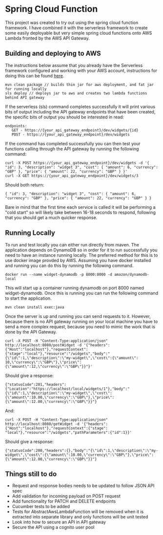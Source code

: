 # Spring Cloud Function

This project was created to try out using the spring cloud function framework. I have combined it
with the serverless framework to create some easily deployable but very simple spring cloud functions
onto AWS Lambda fronted by the AWS API Gateway.

## Building and deploying to AWS

The instructions below assume that you already have the Serverless framework configured and working
with your AWS account, instructions for doing this can be found
[here](https://serverless.com/framework/docs/providers/aws/guide/installation/).

```
mvn clean package // builds thin jar for aws deployment, and fat jar for running locally
sls deploy // deploys jar to aws and creates two lambda functions behind API gateway
```

If the serverless (sls) command completes successfully it will print various bits of output including
the API gateway endpoints that have been created, the specific bits of output you should be interested
in read:

```
endpoints:
   GET - https://{your_api_gateway_endpoint}/dev/widgets/{id}
   POST - https://{your_api_gateway_endpoint}/dev/widgets
```

If the command has completed successfully you can then test your functions calling through the API
gateway by running the following command:

```
curl -X POST https://{your_api_gateway_endpoint}/dev/widgets -d '{ "id": 3, "description": "widget 3", "cost": { "amount": 6, "currency": "GBP" }, "price": { "amount": 22, "currency": "GBP" } }'
curl -X GET https://{your_api_gateway_endpoint}/dev/widgets/3
```

Should both return:

```
{ "id": 3, "description": "widget 3", "cost": { "amount": 6, "currency": "GBP" }, "price": { "amount": 22, "currency": "GBP" } }
```

Bare in mind that the first time each service is called it will be performing a "cold start" so will
likely take between 16-18 seconds to respond, following that you should get a much quicker response.

## Running Locally

To run and test locally you can either run directly from maven. The application depends on DynamoDB
so in order for it to run successfully you need to have an instance running locally. The preferred
method for this is to use docker image provded by AWS. Assuming you have docker installed and
running you can do this by running the following command.

```
docker run --name widget-dynamodb -p 8000:8000 -d amazon/dynamodb-local
```

This will start up a container running dynamodb on port 8000 named widget-dynamodb. Once this is
running you can run the following command to start the application.

```
mvn clean install exec:java
```

Once the server is up and running you can send requests to it. However, because
there is no API gateway running on your local machine you have to send a more complex request, because
you need to mimic the work that is done by the API Gateway.

```
curl -X POST -H "Content-Type:application/json" http://localhost:8080/postWidget -d '{"headers":{"Host":"localhost"},"requestContext":{"stage":"local"},"resource":"/widgets","body":"{\"id\":1,\"description\":\"my-widget\",\"cost\":{\"amount\": 10,\"currency\":\"GBP\"},\"price\":{\"amount\":12,\"currency\":\"GBP\"}}"}'
```

Should give a response:

```
{"statusCode":201,"headers":{"Location":"https://localhost/local/widgets/1"},"body":"{\"id\":1,\"description\":\"my-widget\",\"cost\":{\"amount\":10.00,\"currency\":\"GBP\"},\"price\":{\"amount\":12.00,\"currency\":\"GBP\"}}"}
```

And:

```
curl -X POST -H "Content-Type:application/json" http://localhost:8080/getWidget -d '{"headers":{"Host":"localhost"},"requestContext":{"stage": "local"},"resource":"/widgets","pathParameters":{"id":1}}'
```

Should give a response:

```
{"statusCode":200,"headers":{},"body":"{\"id\":1,\"description\":\"my-widget\",\"cost\":{\"amount\":10.00,\"currency\":\"GBP\"},\"price\":{\"amount\":12.00,\"currency\":\"GBP\"}}"}
```

## Things still to do

* Request and response bodies needs to be updated to follow JSON API spec
* Add validation for incoming payload on POST request
* Add functionality for PATCH and DELETE endpoints
* Cucumber tests to be added
* Tests for AbstractAwsLambdaFunction will be removed when it is extracted into separate library and only functions will be unit tested
* Look into how to secure an API in API gateway
* Secure the API using a cognito user pool